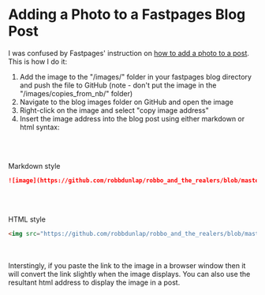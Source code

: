 # Adding a Photo to a Fastpages Blog Post

I was confused by Fastpages' instruction on <a href="https://fastpages.fast.ai/fastpages/jupyter/2020/02/21/introducing-fastpages.html#Images-w/Captions">how to add a photo to a post</a>. This is how I do it:

1. Add the image to the "/images/" folder in your fastpages blog directory and push the file to GitHub (note - don't put the image in the "/images/copies_from_nb/" folder)
2. Navigate to the blog images folder on GitHub and open the image
3. Right-click on the image and select "copy image address"
4. Insert the image address into the blog post using either markdown or html syntax:<br>
<br>
<br>


Markdown style
```markdown
![image](https://github.com/robbdunlap/robbo_and_the_realers/blob/master/images/uaf.png?raw=true)
```
<br>
<br>

HTML style
```html
<img src="https://github.com/robbdunlap/robbo_and_the_realers/blob/master/images/uaf.png?raw=true)">
```

<br>
<br>
Interstingly, if you paste the link to the image in a browser window then it will convert the link slightly when the image displays. You can also use the resultant html address to display the image in a post.

